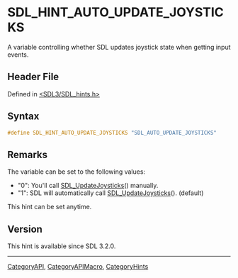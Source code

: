 # SDL_HINT_AUTO_UPDATE_JOYSTICKS

A variable controlling whether SDL updates joystick state when getting input events.

## Header File

Defined in [<SDL3/SDL_hints.h>](https://github.com/libsdl-org/SDL/blob/main/include/SDL3/SDL_hints.h)

## Syntax

```c
#define SDL_HINT_AUTO_UPDATE_JOYSTICKS "SDL_AUTO_UPDATE_JOYSTICKS"
```

## Remarks

The variable can be set to the following values:

- "0": You'll call [SDL_UpdateJoysticks](SDL_UpdateJoysticks)() manually.
- "1": SDL will automatically call
  [SDL_UpdateJoysticks](SDL_UpdateJoysticks)(). (default)

This hint can be set anytime.

## Version

This hint is available since SDL 3.2.0.

----
[CategoryAPI](CategoryAPI), [CategoryAPIMacro](CategoryAPIMacro), [CategoryHints](CategoryHints)

